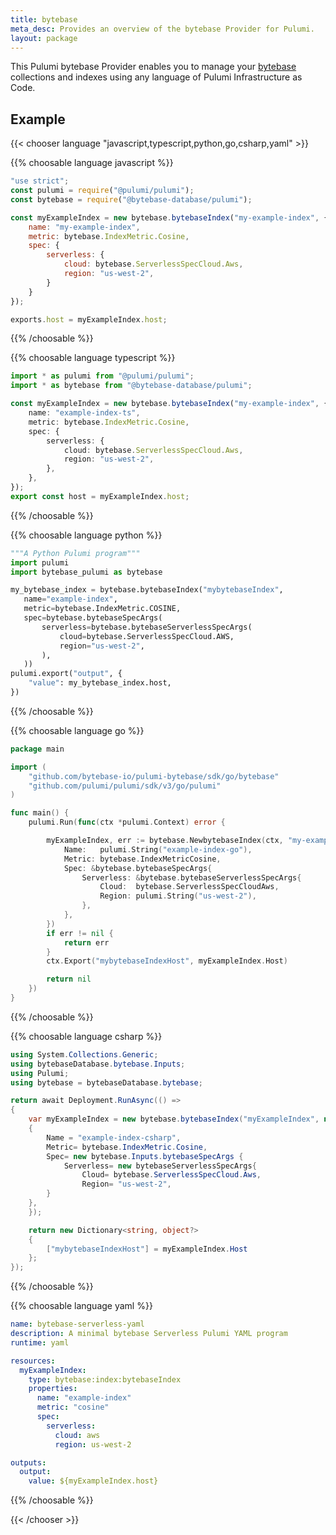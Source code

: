 ```yaml
---
title: bytebase
meta_desc: Provides an overview of the bytebase Provider for Pulumi.
layout: package
---
```


This Pulumi bytebase Provider enables you to manage your [bytebase](https://www.bytebase.io/) collections and indexes using any language of Pulumi Infrastructure as Code.

## Example

{{< chooser language "javascript,typescript,python,go,csharp,yaml" >}}


{{% choosable language javascript %}}

```javascript
"use strict";
const pulumi = require("@pulumi/pulumi");
const bytebase = require("@bytebase-database/pulumi");

const myExampleIndex = new bytebase.bytebaseIndex("my-example-index", {
    name: "my-example-index",
    metric: bytebase.IndexMetric.Cosine,
    spec: {
        serverless: {
            cloud: bytebase.ServerlessSpecCloud.Aws,
            region: "us-west-2",
        }
    }
});

exports.host = myExampleIndex.host;
```

{{% /choosable %}}

{{% choosable language typescript %}}

```typescript
import * as pulumi from "@pulumi/pulumi";
import * as bytebase from "@bytebase-database/pulumi";

const myExampleIndex = new bytebase.bytebaseIndex("my-example-index", {
    name: "example-index-ts",
    metric: bytebase.IndexMetric.Cosine,
    spec: {
        serverless: {
            cloud: bytebase.ServerlessSpecCloud.Aws,
            region: "us-west-2",
        },
    },
});
export const host = myExampleIndex.host;
```

{{% /choosable %}}

{{% choosable language python %}}

```python
"""A Python Pulumi program"""
import pulumi
import bytebase_pulumi as bytebase

my_bytebase_index = bytebase.bytebaseIndex("mybytebaseIndex",
   name="example-index",
   metric=bytebase.IndexMetric.COSINE,
   spec=bytebase.bytebaseSpecArgs(
       serverless=bytebase.bytebaseServerlessSpecArgs(
           cloud=bytebase.ServerlessSpecCloud.AWS,
           region="us-west-2",
       ),
   ))
pulumi.export("output", {
    "value": my_bytebase_index.host,
})
```

{{% /choosable %}}

{{% choosable language go %}}

```go
package main

import (
	"github.com/bytebase-io/pulumi-bytebase/sdk/go/bytebase"
	"github.com/pulumi/pulumi/sdk/v3/go/pulumi"
)

func main() {
	pulumi.Run(func(ctx *pulumi.Context) error {

		myExampleIndex, err := bytebase.NewbytebaseIndex(ctx, "my-example-index", &bytebase.bytebaseIndexArgs{
			Name:   pulumi.String("example-index-go"),
			Metric: bytebase.IndexMetricCosine,
			Spec: &bytebase.bytebaseSpecArgs{
				Serverless: &bytebase.bytebaseServerlessSpecArgs{
					Cloud:  bytebase.ServerlessSpecCloudAws,
					Region: pulumi.String("us-west-2"),
				},
			},
		})
		if err != nil {
			return err
		}
		ctx.Export("mybytebaseIndexHost", myExampleIndex.Host)

		return nil
	})
}
```

{{% /choosable %}}

{{% choosable language csharp %}}

```csharp
using System.Collections.Generic;
using bytebaseDatabase.bytebase.Inputs;
using Pulumi;
using bytebase = bytebaseDatabase.bytebase;

return await Deployment.RunAsync(() =>
{
    var myExampleIndex = new bytebase.bytebaseIndex("myExampleIndex", new bytebase.bytebaseIndexArgs
    {
        Name = "example-index-csharp",
        Metric= bytebase.IndexMetric.Cosine,
        Spec= new bytebase.Inputs.bytebaseSpecArgs {
            Serverless= new bytebaseServerlessSpecArgs{
                Cloud= bytebase.ServerlessSpecCloud.Aws,
                Region= "us-west-2",
        }
    },
    });

    return new Dictionary<string, object?>
    {
        ["mybytebaseIndexHost"] = myExampleIndex.Host
    };
});
```

{{% /choosable %}}

{{% choosable language yaml %}}

```yaml
name: bytebase-serverless-yaml
description: A minimal bytebase Serverless Pulumi YAML program
runtime: yaml

resources:
  myExampleIndex:
    type: bytebase:index:bytebaseIndex
    properties:
      name: "example-index"
      metric: "cosine"
      spec:
        serverless:
          cloud: aws
          region: us-west-2

outputs:
  output:
    value: ${myExampleIndex.host}
```

{{% /choosable %}}

{{< /chooser >}}
